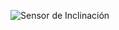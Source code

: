 ![Sensor de Inclinación](https://github.com/Brandon-SR/Sensores_R2/assets/132231023/34368511-8dec-419a-8b97-881b963cfe01)
